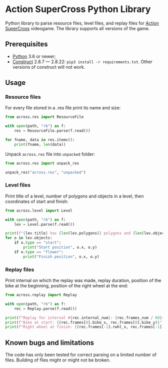 # Action SuperCross Python Library

Python library to parse resource files, level files, and replay files for
[Action SuperCross](https://elastomania.com) videogame.
The library supports all versions of the game.

## Prerequisites

* [Python](https://python.org) 3.6 or newer;
* [Construct](https://construct.readthedocs.io) 2.8.7 — 2.8.22: `pip3 install -r requirements.txt`.
  Other versions of construct will not work.

## Usage

### Resource files

For every file stored in a .res file print its name and size: 

```python
from across.res import ResourceFile

with open(path, "rb") as f:
    res = ResourceFile.parse(f.read())

for fname, data in res.items():
    print(fname, len(data))
```

Unpack `across.res` file into `unpacked` folder:
```python
from across.res import unpack_res

unpack_res("across.res", "unpacked")
```

### Level files

Print title of a level, number of polygons and objects in a level,
then coordinates of start and finish: 

```python
from across.level import Level

with open(path, "rb") as f:
    lev = Level.parse(f.read())

print(f"{lev.title} has {len(lev.polygons)} polygons and {len(lev.objects)} objects")
for o in lev.objects:
    if o.type == "start":
        print("Start position", o.x, o.y)
    if o.type == "flower":
        print("Finish position", o.x, o.y)
```

### Replay files

Print internal on which the replay was made, replay duration, position of the bike at the beginning,
position of the right wheel at the end: 

```python
from across.replay import Replay

with open(path, "rb") as f:
    rec = Replay.parse(f.read())

print(f"Replay for internal #{rec.internal_num}: {rec.frames_num / 60}s")
print(f"Bike at start: {(rec.frames[0].bike_x, rec.frames[0].bike_y)}")
print(f"Right wheel at finish: {(rec.frames[-1].rwhl_x, rec.frames[-1].rwhl_y)}")
```

## Known bugs and limitations

The code has only been tested for correct parsing on a limited number of files. 
Building of files might or might not be broken.
